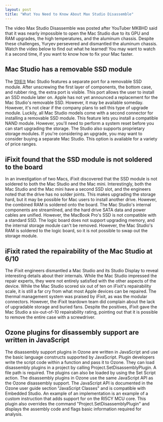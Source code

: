 ```yaml
---
layout: post
title: "What You Need to Know About Max Studio Disassemble"
---
```


The video Max Studio Disassemble was posted after YouTuber MKBHD said that it was nearly impossible to open the Mac Studio due to its GPU and RAM upgrades, the high temperatures, and the aluminum chassis. Despite these challenges, Yuryev persevered and dismantled the aluminum chassis. Watch the video below to find out what he learned! You may want to watch it a second time, if you want to know how to fix your Mac faster.
## Mac Studio has a removable SSD module
The [업테크](https://uptechkr.com/) Mac Studio features a separate port for a removable SSD module. After unscrewing the first layer of components, the bottom case, and rubber ring, the extra port is visible. This port allows the user to install an SSD module later on. Apple has not yet announced a replacement for the Mac Studio's removable SSD. However, it may be available someday. However, it's not clear if the company plans to sell this type of upgrade module.
Luckily, all Mac Studio models come with a second connector for installing a removable SSD module. This feature lets you install a compatible NAND module. However, you'll need to perform a system reset before you can start upgrading the storage. The Studio also supports proprietary storage modules. If you're considering an upgrade, you may want to consider buying a separate Mac Studio. This option is available for a variety of price ranges.
## iFixit found that the SSD module is not soldered to the board
In an investigation of two Macs, iFixit discovered that the SSD module is not soldered to both the Mac Studio and the Mac mini. Interestingly, both the Mac Studio and the Mac mini have a second SSD slot, and the engineers noted that the drive has no solder joints. This makes upgrading the storage hard, but it may be possible for Mac users to install another drive. However, the combined RAM is soldered onto the board.
The Mac Studio's internal components are streamlined, and the hard drive SATA data and power cables are unified. However, the MacBook Pro's SSD is not compatible with a standard SSD. The logic board does not support upgrading memory, and the internal storage module can't be removed. However, the Mac Studio's RAM is soldered to the logic board, so it is not possible to swap out the storage module.
## iFixit rated the repairability of the Mac Studio at 6/10
The iFixit engineers dismantled a Mac Studio and its Studio Display to reveal interesting details about their internals. While the Mac Studio impressed the repair experts, they were not entirely satisfied with the other aspects of the device. While the Mac Studio scored six out of ten on iFixit's repairability scale, it is still a far cry from what most Apple devices can be repaired.
The thermal management system was praised by iFixit, as was the modular connectors. However, the iFixit teardown team did complain about the lack of upgradable storage and buried fans. Despite the positives, iFixit gave the Mac Studio a six-out-of-10 repairability rating, pointing out that it is possible to remove the entire case with a screwdriver.
## Ozone plugins for disassembly support are written in JavaScript
The disassembly support plugins in Ozone are written in JavaScript and use the basic language constructs supported by JavaScript. Plugin developers write the script code within a function and pass it to Ozone. They can load disassembly plugins in a project by calling Project.SetDisassemblyPlugin. A file path is required. The plugins can also be loaded by using the Set Script action.
The disassembly plugins in Ozone use the same JavaScript API as the Ozone disassembly support. The JavaScript API is documented in the Ozone user guide section "JavaScript Classes" and is compatible with Embedded Studio. An example of an implementation is an example of a custom instruction that adds support for on the RI5CY MCU core. This plugin also overrides the command "Project.SetDisassemblyPlugin" and displays the assembly code and flags basic information required for analysis.


